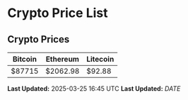 # Crypto Price List

## Crypto Prices
| Bitcoin | Ethereum | Litecoin |
| ------- | -------- | -------- |
| $87715 | $2062.98 | $92.88 |
**Last Updated:** 2025-03-25 16:45 UTC
**Last Updated:** $DATE$
